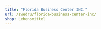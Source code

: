 ```yaml
---
title: "Florida Business Center INC."
url: /zwedru/florida-business-center-inc/
shop: Lebensmittel
---
```

